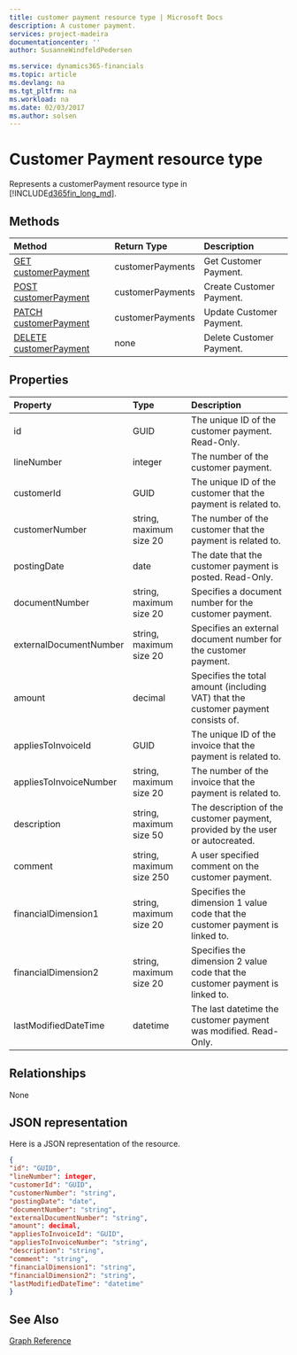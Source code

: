 ```yaml
---
title: customer payment resource type | Microsoft Docs
description: A customer payment.
services: project-madeira
documentationcenter: ''
author: SusanneWindfeldPedersen

ms.service: dynamics365-financials
ms.topic: article
ms.devlang: na
ms.tgt_pltfrm: na
ms.workload: na
ms.date: 02/03/2017
ms.author: solsen
---
```


# Customer Payment resource type
Represents a customerPayment resource type in [!INCLUDE[d365fin_long_md](../dynamics-nav/includes/d365fin_long_md.md)].

## Methods

| Method       | Return Type  |Description|
|:---------------|:--------|:----------|
|[GET customerPayment](get-customerpayment.md)|customerPayments|Get Customer Payment.|
|[POST customerPayment](create-customerpayment.md)|customerPayments|Create Customer Payment.|
|[PATCH customerPayment](update-customerpayment.md)|customerPayments|Update Customer Payment.|
|[DELETE customerPayment](delete-customerpayment.md)|none|Delete Customer Payment.|

## Properties
| Property	   | Type	|Description|
|:---------------|:--------|:----------|
|id|GUID|The unique ID of the customer payment. Read-Only.|
|lineNumber|integer|The number of the customer payment.|
|customerId|GUID|The unique ID of the customer that the payment is related to.|
|customerNumber|string, maximum size 20|The number of the customer that the payment is related to.|
|postingDate|date|The date that the customer payment is posted. Read-Only.|
|documentNumber|string, maximum size 20|Specifies a document number for the customer payment.|
|externalDocumentNumber|string, maximum size 20|Specifies an external document number for the customer payment.|
|amount|decimal|Specifies the total amount (including VAT) that the customer payment consists of.|
|appliesToInvoiceId|GUID|The unique ID of the invoice that the payment is related to.|
|appliesToInvoiceNumber|string, maximum size 20|The number of the invoice that the payment is related to.|
|description|string, maximum size 50|The description of the customer payment, provided by the user or autocreated.|
|comment|string, maximum size 250|A user specified comment on the customer payment.|
|financialDimension1|string, maximum size 20|Specifies the dimension 1 value code that the customer payment is linked to.|
|financialDimension2|string, maximum size 20|Specifies the dimension 2 value code that the customer payment is linked to.|
|lastModifiedDateTime|datetime|The last datetime the customer payment was modified. Read-Only.|


## Relationships
None

## JSON representation

Here is a JSON representation of the resource.


```json
{
"id": "GUID",
"lineNumber": integer,
"customerId": "GUID",
"customerNumber": "string",
"postingDate": "date",
"documentNumber": "string",
"externalDocumentNumber": "string",
"amount": decimal,
"appliesToInvoiceId": "GUID",
"appliesToInvoiceNumber": "string",
"description": "string",
"comment": "string",
"financialDimension1": "string",
"financialDimension2": "string",
"lastModifiedDateTime": "datetime"
}
```

## See Also
[Graph Reference](graph-reference.md)  
